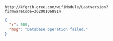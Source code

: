 `http://kfgrih.gree.com/wifiModule/Lastversion?firmwareCode=362001068914`

```json
{
  "r": 500,
  "msg": "Database operation failed."
}
```